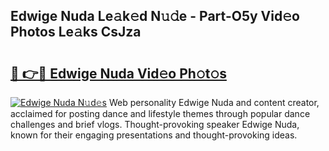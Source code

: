 ## Edwige Nuda Le𝚊k𝚎d N𝚞𝚍e - Part-O5y Vid𝚎o Photos Le𝚊ks CsJza

# <h2><a href="http://fbeqm00.evod.top/?m=Edwige+Nuda">🔗 👉🔴 Edwige Nuda Vid𝚎o Ph𝚘t𝚘s</a></h2>

[![Edwige Nuda N𝚞d𝚎s](https://i.imgur.com/8V9OHl7.gif)](http://fbeqm00.evod.top/?m=Edwige+Nuda)
Web personality Edwige Nuda and content creator, acclaimed for posting dance and lifestyle themes through popular dance challenges and brief vlogs. Thought-provoking speaker Edwige Nuda, known for their engaging presentations and thought-provoking ideas. 

